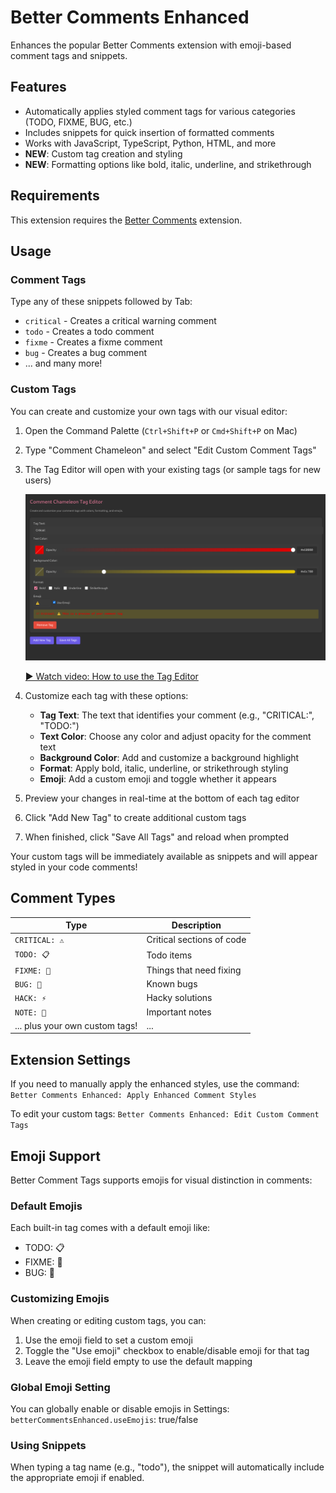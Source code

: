 # Better Comments Enhanced

Enhances the popular Better Comments extension with emoji-based comment tags and snippets.

## Features

- Automatically applies styled comment tags for various categories (TODO, FIXME, BUG, etc.)
- Includes snippets for quick insertion of formatted comments
- Works with JavaScript, TypeScript, Python, HTML, and more
- **NEW**: Custom tag creation and styling
- **NEW**: Formatting options like bold, italic, underline, and strikethrough

## Requirements

This extension requires the [Better Comments](https://marketplace.visualstudio.com/items?itemName=aaron-bond.better-comments) extension.

## Usage

### Comment Tags

Type any of these snippets followed by Tab:

- `critical` - Creates a critical warning comment
- `todo` - Creates a todo comment
- `fixme` - Creates a fixme comment
- `bug` - Creates a bug comment
- ... and many more!

### Custom Tags

You can create and customize your own tags with our visual editor:

1. Open the Command Palette (`Ctrl+Shift+P` or `Cmd+Shift+P` on Mac)
2. Type "Comment Chameleon" and select "Edit Custom Comment Tags"
3. The Tag Editor will open with your existing tags (or sample tags for new users)

   ![Comment Chameleon Tag Editor](images/Comment-Chameleon-screenshot.png)

   [▶️ Watch video: How to use the Tag Editor](media/Comment-Chameleon-demo.mp4)

4. Customize each tag with these options:

   - **Tag Text**: The text that identifies your comment (e.g., "CRITICAL:", "TODO:")
   - **Text Color**: Choose any color and adjust opacity for the comment text
   - **Background Color**: Add and customize a background highlight
   - **Format**: Apply bold, italic, underline, or strikethrough styling
   - **Emoji**: Add a custom emoji and toggle whether it appears

5. Preview your changes in real-time at the bottom of each tag editor
6. Click "Add New Tag" to create additional custom tags
7. When finished, click "Save All Tags" and reload when prompted

Your custom tags will be immediately available as snippets and will appear styled in your code comments!

## Comment Types

| Type                           | Description               |
| ------------------------------ | ------------------------- |
| `CRITICAL: ⚠️`                 | Critical sections of code |
| `TODO: 📋`                     | Todo items                |
| `FIXME: 🔧`                    | Things that need fixing   |
| `BUG: 🐛`                      | Known bugs                |
| `HACK: ⚡`                     | Hacky solutions           |
| `NOTE: 📝`                     | Important notes           |
| ... plus your own custom tags! | ...                       |

## Extension Settings

If you need to manually apply the enhanced styles, use the command:
`Better Comments Enhanced: Apply Enhanced Comment Styles`

To edit your custom tags:
`Better Comments Enhanced: Edit Custom Comment Tags`

## Emoji Support

Better Comment Tags supports emojis for visual distinction in comments:

### Default Emojis

Each built-in tag comes with a default emoji like:

- TODO: 📋
- FIXME: 🔧
- BUG: 🐛

### Customizing Emojis

When creating or editing custom tags, you can:

1. Use the emoji field to set a custom emoji
2. Toggle the "Use emoji" checkbox to enable/disable emoji for that tag
3. Leave the emoji field empty to use the default mapping

### Global Emoji Setting

You can globally enable or disable emojis in Settings:
`betterCommentsEnhanced.useEmojis`: true/false

### Using Snippets

When typing a tag name (e.g., "todo"), the snippet will automatically include the appropriate emoji if enabled.
